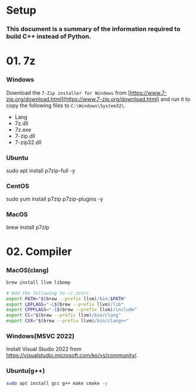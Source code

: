 # Setup

### This document is a summary of the information required to build C++ instead of Python.


# 01. 7z

### Windows

Download the `7-Zip installer for Windows` from [https://www.7-zip.org/download.html](https://www.7-zip.org/download.html) and run it to copy the following files to `C:\Windows\System32\`.

* Lang
* 7z.dll
* 7z.exe
* 7-zip.dll
* 7-zip32.dll

### Ubuntu
sudo apt install p7zip-full -y
### CentOS
sudo yum install p7zip p7zip-plugins -y
### MacOS
brew install p7zip

# 02. Compiler

### MacOS(clang)

```bash
brew install llvm libomp

# Add the following to ~/.zshrc
export PATH="$(brew --prefix llvm)/bin:$PATH"
export LDFLAGS="-L$(brew --prefix llvm)/lib"
export CPPFLAGS="-I$(brew --prefix llvm)/include"
export CC="$(brew --prefix llvm)/bin/clang"
export CXX="$(brew --prefix llvm)/bin/clang++"
```

### Windows(MSVC 2022)

Install Visual Studio 2022 from https://visualstudio.microsoft.com/ko/vs/community/.

### Ubuntu(g++)

```bash
sudo apt install gcc g++ make cmake -y
```